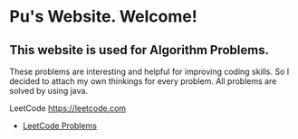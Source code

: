 # Pu's Website. Welcome!
## This website is used for Algorithm Problems. 
These problems are interesting and helpful for improving coding skills. So I decided to attach my own thinkings for every problem. All problems are solved by using java.<br>

LeetCode https://leetcode.com
* [LeetCode Problems](LeetCodeProblems/index.html)
